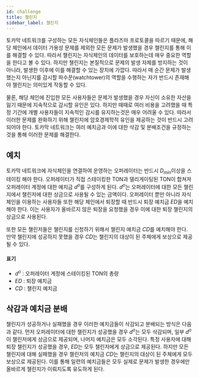```yaml
---
id: challenge
title: 챌린지
sidebar_label: 챌린지
---
```


토카막 네트워크를 구성하는 모든 자식체인들은 플라즈마 프로토콜을 따르기 때문에, 해당 체인에서 데이터 가용성 문제를 제외한 모든 문제가 발생했을 경우 챌린지를 통해 이를 해결할 수 있다. 따라서 챌린지는 자식체인의 데이터를 보호하는데 매우 중요한 역할을 한다고 볼 수 있다. 하지만 챌린지는 본질적으로 문제의 발생 자체를 방지하는 것이 아니라, 발생한 이후에 이를 해결할 수 있는 장치에 가깝다. 따라서 매 순간 문제가 발생했는지 아닌지를 감시할 파수꾼(watchtower)의 역할을 수행하는 자가 반드시 존재해야 챌린지는 의미있게 작동할 수 있다.

물론, 해당 체인에 진입한 모든 사용자들은 문제가 발생했을 경우 자신이 소유한 자산을 잃기 때문에 지속적으로 감시할 유인은 있다. 하지만 때때로 여러 비용을 고려했을 때 특정 기간에 개별 사용자들이 지속적인 감시를 유지하는것은 매우 어려울 수 있다. 따라서 이러한 문제를 완화하기 위해 챌린지에 암호경제학적 유인을 제공하는 것이 반드시 고려되어야 한다. 토카막 네트워크는 여러 예치금과 이에 대한 삭감 및 분배조건을 규정하는 것을 통해 이러한 문제를 해결한다.


## 예치
토카막 네트워크에 자식체인을 연결하여 운영하는 오퍼레이터는 반드시 $D_{min}$이상을 스테이킹 해야 한다. 오퍼레이터가 직접 스테이킹한 TON과 델리게이팅된 TON이 합쳐져 오퍼레이터 계정에 대한 예치금 $d^{o}$를 구성하게 된다. $d^{o}$는 오퍼레이터에 대한 모든 챌린지에서 챌린저에 대한 상금으로 사용될 수 있는 금액이다. 오퍼레이터 뿐만 아니라 자식체인을 이용하는 사용자들 또한 해당 체인에서 퇴장할 때 반드시 퇴장 예치금 $ED$을 예치해야 한다. 이는 사용자가 올바르지 않은 퇴장을 요청했을 경우 이에 대한 퇴장 챌린지의 상금으로 사용된다.

또한 모든 챌린저들은 챌린지를 신청하기 위해서 챌린지 예치금 $CD$를 예치해야 한다. 만약 챌린지에 성공하지 못했을 경우 $CD$는 챌린지의 대상이 된 주체에게 보상으로 제공될 수 있다.


#### 표기
- $d^{o}$ : 오퍼레이터 계정에 스테이킹된 TON의 총량
- $ED$ : 퇴장 예치금
- $CD$ : 챌린지 예치금


## 삭감과 예치금 분배
챌린지가 성공하거나 실패했을 경우 이러한 예치금들이 삭감되고 분배되는 방식은 다음과 같다. 먼저 오퍼레이터에 대한 챌린지가 성공했을 경우 $d^{o}$는 모두 삭감되며, 일부 $d^{o}$이 챌린저에게 상금으로 제공되며, 나머지 예치금은 모두 소각된다. 특정 사용자에 대해 퇴장 챌린지가 성공했을 경우, $ED$는 모두 챌린저에게 상금으로 제공된다. 하지만 모든 챌린지에 대해 실패했을 경우 챌린저의 예치금 $CD$는 챌린지의 대상이 된 주체에게 모두 보상으로 제공된다. 이를 통해 일련의 예치금들은 모두 실제로 문제가 발생한 경우에만 올바르게 챌린지가 이뤄지도록 유도하게 된다.
